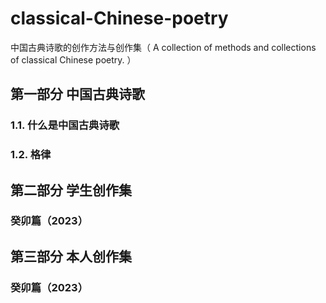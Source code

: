 # classical-Chinese-poetry
中国古典诗歌的创作方法与创作集（ A collection of methods and collections of classical Chinese poetry. ）
## 第一部分 中国古典诗歌
### 1.1. 什么是中国古典诗歌
### 1.2. 格律
## 第二部分 学生创作集
### 癸卯篇（2023）
## 第三部分 本人创作集
### 癸卯篇（2023）
